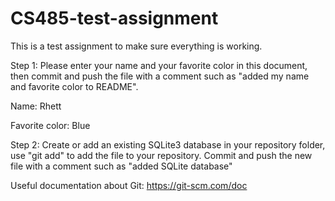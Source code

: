 # CS485-test-assignment

This is a test assignment to make sure everything is working.

Step 1: Please enter your name and your favorite color in this document, then commit and push the file with a comment such as "added my name and favorite color to README".

Name: Rhett

Favorite color: Blue

Step 2: Create or add an existing SQLite3 database in your repository folder, use "git add" to add the file to your repository. Commit and push the new file with a comment such as "added SQLite database"

Useful documentation about Git: https://git-scm.com/doc
